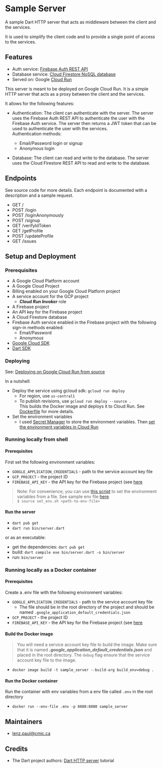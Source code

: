 

# Sample Server

A sample Dart HTTP server that acts as middleware between the client and the services. 

It is used to simplify the client code and to provide a single point of access to the services.

## Features

- Auth service: [Firebase Auth REST API](https://firebase.google.com/docs/reference/rest/auth)   
- Database service: [Cloud Firestore NoSQL database](https://console.cloud.google.com/apis/api/firestore.googleapis.com)  
- Served on: Google [Cloud Run](https://cloud.google.com/run)  

This server is meant to be deployed on Google Cloud Run. It is a simple HTTP server that acts as a proxy between the client and the services.

It allows for the following features:
- Authentication: The client can authenticate with the server. The server uses the Firebase Auth REST API to authenticate the user with the Firebase Auth service. The server then returns a JWT token that can be used to authenticate the user with the services.  
  Authentication methods:  
    - Email/Password login or signup  
    - Anonymous login 

- Database: The client can read and write to the database. The server uses the Cloud Firestore REST API to read and write to the database.



## Endpoints
<!-- TODO: Add documentation for endpoints -->
See source code for more details. Each endpoint is documented with a description
and a sample request. 

- GET /
- POST /login
- POST /loginAnonymously
- POST /signup
- GET /verifyIdToken
- GET /getProfile
- POST /updateProfile
- GET /issues

<!-- GET /db -->
<!-- TODO: Update with all endpoints -->


## Setup and Deployment
### Prerequisites
- A Google Cloud Platform account
- A Google Cloud Project
- Billing enabled on your Google Cloud Platform project
- A service account for the GCP project 
  - ***Cloud Run Invoker*** role
- A Firebase project
- An API key for the Firebase project
- A Cloud Firestore database
- Firebase Auth service enabled in the Firebase project with the following sign-in methods enabled:
    - Email/Password
    - Anonymous
- [Google Cloud SDK](https://cloud.google.com/sdk/docs/install)
- [Dart SDK](https://dart.dev/get-dart)

### Deploying 


See: [Deploying on Google Cloud Run from source](https://cloud.google.com/run/docs/quickstarts/build-and-deploy/deploy-service-other-languages#deploy)  

In a nutshell:
  - Deploy the service using gcloud sdk:  `gcloud run deploy`  
    - For region, use `us-central1`  
    - To publish revisions, use 
    `gcloud run deploy --source .`   
    This builds the Docker image and deploys it to Cloud Run. See [Dockerfile](Dockerfile) for more details.
    <!-- `gcloud run deploy --image <container-image-url>`   -->
  - Set the environment variables 
    - I used [Secret Manager](https://cloud.google.com/secret-manager) to store the environment variables. Then [set the environment variables in Cloud Run](https://cloud.google.com/run/docs/configuring/secrets#access-secret)   

### Running locally from shell

#### Prerequisites 
First set the following environment variables:
- `GOOGLE_APPLICATION_CREDENTIALS` - path to the service account key file
- `GCP_PROJECT` - the project ID
- `FIREBASE_API_KEY` - the API key for the Firebase project (see [here](https://firebase.google.com/docs/projects/api-keys)

> Note: For convenience, you can use [this script](set_env.sh) to set the environment variables from a file. See sample env file [here](.env_example).   
> `$ source set_env.sh <path-to-env-file>`  


#### Run the server

- `dart pub get`
- `dart run bin/server.dart`
 
or as an executable: 
  - get the dependencies: `dart pub get`
  - build: `dart compile exe bin/server.dart -o bin/server`
  - run: `bin/server` 


### Running locally as a Docker container

#### Prerequisites 
Create a .env file with the following environment variables:
- `GOOGLE_APPLICATION_CREDENTIALS` - path to the service account key file
  - The file should be in the root directory of the project and should be named `.google_application_default_credentials.json`
- `GCP_PROJECT` - the project ID
- `FIREBASE_API_KEY` - the API key for the Firebase project (see [here](https://firebase.google.com/docs/projects/api-keys)


#### Build the Docker image
  > You will need a service account key file to build the image. Make sure that it is 
  named ***.google_application_default_credentials.json*** and placed in the root
  directory. The `debug` flag ensure that the service account key file to the image.  

  -  `docker image build -t sample_server --build-arg build_env=debug .`


#### Run the Docker container
Run the container with env variables from a env file called `.env` in the root directory
  - `docker run --env-file .env -p 8080:8080 sample_server`

## Maintainers  
- [lenz.paul@cmic.ca](mailto:Lenz.Paul@cmic.ca) 

## Credits
- The Dart project authors: [Dart HTTP server](https://dart.dev/tutorials/server/httpserver) tutorial
